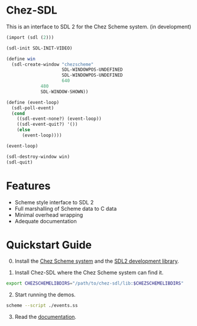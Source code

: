 # Chez-SDL
This is an interface to SDL 2 for the Chez Scheme system. (in development)

```scheme
(import (sdl (2)))

(sdl-init SDL-INIT-VIDEO)

(define win
  (sdl-create-window "chezscheme"
                     SDL-WINDOWPOS-UNDEFINED
                     SDL-WINDOWPOS-UNDEFINED
                     640
		     480
		     SDL-WINDOW-SHOWN))

(define (event-loop)
  (sdl-poll-event)
  (cond
    ((sdl-event-none?) (event-loop))
    ((sdl-event-quit?) '())
    (else
      (event-loop))))

(event-loop)

(sdl-destroy-window win)
(sdl-quit)
```


# Features

* Scheme style interface to SDL 2
* Full marshalling of Scheme data to C data
* Minimal overhead wrapping
* Adequate documentation


# Quickstart Guide

0. Install the [Chez Scheme system](https://github.com/cisco/ChezScheme) and the [SDL2 development library](https://www.libsdl.org/).

1. Install Chez-SDL where the Chez Scheme system can find it.
```bash
export CHEZSCHEMELIBDIRS="/path/to/chez-sdl/lib:$CHEZSCHEMELIBDIRS"
```

2. Start running the demos.
```bash
scheme --script ./events.ss
```

3. Read the [documentation](https://steven741.github.io/chez-sdl/).
